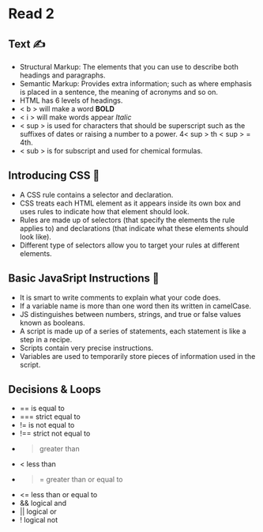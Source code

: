 # Read 2

## Text ✍️
- Structural Markup: The elements that you can use to describe both headings and paragraphs.
- Semantic Markup: Provides extra information; such as where emphasis is placed in a sentence, the meaning of acronyms and so on.
- HTML has 6 levels of headings.
- < b > will make a word **BOLD**
- < i > will make words appear *Italic*
- < sup > is used for characters that should be superscript such as the suffixes of dates or raising a number to a power. 4< sup > th < sup > = 4th.
- < sub > is for subscript and used for chemical formulas.
## Introducing CSS 🎨
- A CSS rule contains a selector and declaration.
- CSS treats each HTML element as it appears inside its own box and uses rules to indicate how that element should look.
- Rules are made up of selectors (that specify the elements the rule applies to) and declarations (that indicate what these elements should look like).
- Different type of selectors allow you to target your rules at different elements.
## Basic JavaSript Instructions 🤤
- It is smart to write comments to explain what your code does.
- If a variable name is more than one word then its written in camelCase.
- JS distinguishes between numbers, strings, and true or false values known as booleans.
- A script is made up of a series of statements, each statement is like a step in a recipe.
- Scripts contain very precise instructions.
- Variables are used to temporarily store pieces of information used in the script.
## Decisions & Loops
- == is equal to
- === strict equal to
- != is not equal to
- !== strict not equal to
- > greater than
- < less than 
- >= greater than or equal to
- <= less than or equal to
- && logical and
- || logical or
- ! logical not
